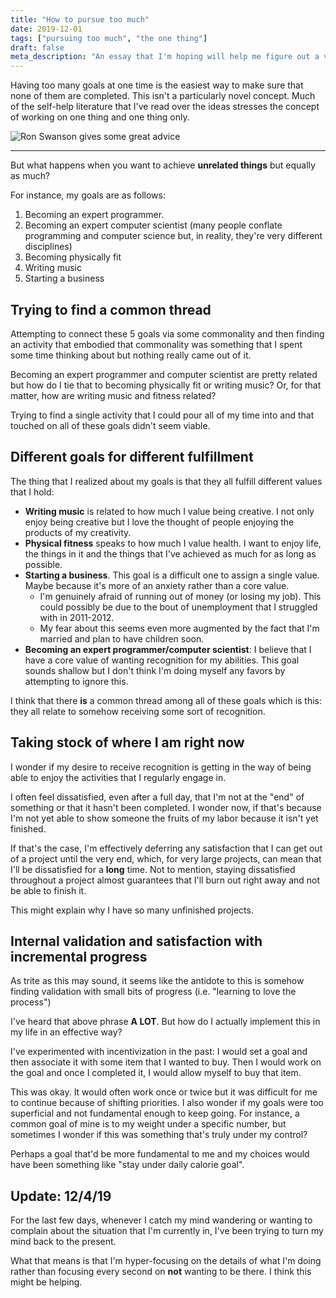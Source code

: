 ```yaml
---
title: "How to pursue too much"
date: 2019-12-01
tags: ["pursuing too much", "the one thing"]
draft: false
meta_description: "An essay that I'm hoping will help me figure out a viable way to pursue the different goals that I want to achieve."
---
```


Having too many goals at one time is the easiest way to make sure that none
of them are completed. This isn't a particularly novel concept. Much of the
self-help literature that I've read over the ideas stresses the concept of
working on one thing and one thing only.

![Ron Swanson gives some great advice](https://media.giphy.com/media/LwdtMSGiQ0Ako/giphy.gif)

---

But what happens when you want to achieve __unrelated things__ but equally as
much?

For instance, my goals are as follows:

1. Becoming an expert programmer.
2. Becoming an expert computer scientist (many people conflate programming
  and computer science but, in reality, they're very different disciplines)
3. Becoming physically fit
4. Writing music
5. Starting a business

## Trying to find a common thread
Attempting to connect these 5 goals via some commonality and then finding an
activity that embodied that commonality was something that I spent some time
thinking about but nothing really came out of it.

Becoming an expert programmer and computer scientist are pretty related but
how do I tie that to becoming physically fit or writing music? Or, for that
matter, how are writing music and fitness related?

Trying to find a single activity that I could pour all of my time into and that
touched on all of these goals didn't seem viable.

## Different goals for different fulfillment
The thing that I realized about my goals is that they all fulfill different
values that I hold:

- __Writing music__ is related to how much I value being creative. I not only
  enjoy being creative but I love the thought of people enjoying the products
  of my creativity.
- __Physical fitness__ speaks to how much I value health. I want to enjoy life,
  the things in it and the things that I've achieved as much for as long as
  possible.
- __Starting a business__. This goal is a difficult one to assign a single
  value. Maybe because it's more of an anxiety rather than a core value.
    - I'm genuinely afraid of running out of money (or losing my job). This
      could possibly be due to the bout of unemployment that I struggled with
      in 2011-2012.
    - My fear about this seems even more augmented by the fact that I'm married
      and plan to have children soon.
- __Becoming an expert programmer/computer scientist__: I believe that I have
  a core value of wanting recognition for my abilities. This goal sounds
  shallow but I don't think I'm doing myself any favors by attempting to ignore
  this.

I think that there __is__ a common thread among all of these goals which is
this: they all relate to somehow receiving some sort of recognition.

## Taking stock of where I am right now
I wonder if my desire to receive recognition is getting in the way of being
able to enjoy the activities that I regularly engage in.

I often feel dissatisfied, even after a full day, that I'm not at the "end" of
something or that it hasn't been completed. I wonder now, if that's because I'm
not yet able to show someone the fruits of my labor because it isn't yet
finished.

If that's the case, I'm effectively deferring any satisfaction that I can get
out of a project until the very end, which, for very large projects, can mean
that I'll be dissatisfied for a __long__ time. Not to mention, staying
dissatisfied throughout a project almost guarantees that I'll burn out right
away and not be able to finish it.

This might explain why I have so many unfinished projects.

## Internal validation and satisfaction with incremental progress
As trite as this may sound, it seems like the antidote to this is somehow
finding validation with small bits of progress (i.e. "learning to love
the process")

I've heard that above phrase __A LOT__. But how do I actually implement this
in my life in an effective way?

I've experimented with incentivization in the past: I would set a goal and
then associate it with some item that I wanted to buy. Then I would work
on the goal and once I completed it, I would allow myself to buy that item.

This was okay. It would often work once or twice but it was difficult for me to
continue because of shifting priorities. I also wonder if my goals were too
superficial and not fundamental enough to keep going. For instance, a common
goal of mine is to my weight under a specific number, but sometimes I wonder
if this was something that's truly under my control?

Perhaps a goal that'd be more fundamental to me and my choices would have been
something like "stay under daily calorie goal".

## Update: 12/4/19
For the last few days, whenever I catch my mind wandering or wanting to
complain about the situation that I'm currently in, I've been trying to turn
my mind back to the present.

What that means is that I'm hyper-focusing on the details of what I'm doing
rather than focusing every second on __not__ wanting to be there. I think
this might be helping.

